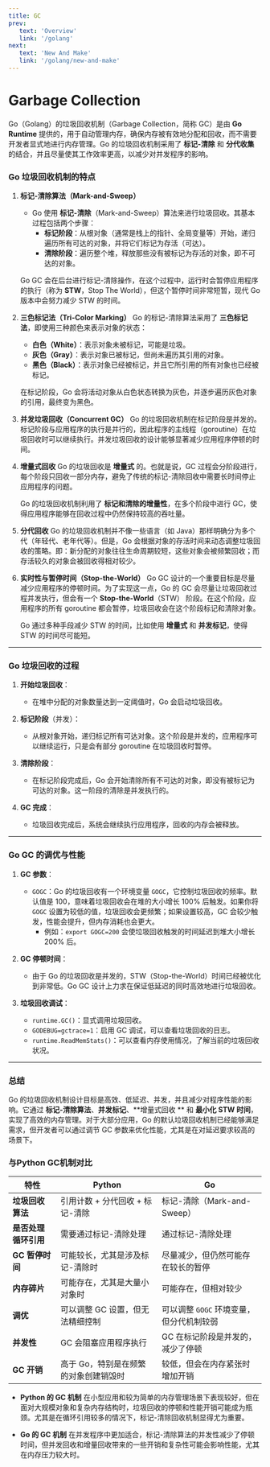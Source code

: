 ```yaml
---
title: GC
prev:
   text: 'Overview'
   link: '/golang'
next:
   text: 'New And Make'
   link: '/golang/new-and-make'
---
```


# Garbage Collection 

Go（Golang）的垃圾回收机制（Garbage Collection，简称 GC）是由 **Go Runtime** 提供的，用于自动管理内存，确保内存被有效地分配和回收，而不需要开发者显式地进行内存管理。Go
的垃圾回收机制采用了 **标记-清除** 和 **分代收集** 的结合，并且尽量使其工作效率更高，以减少对并发程序的影响。

### Go 垃圾回收机制的特点

1. **标记-清除算法（Mark-and-Sweep）**

    - Go 使用 **标记-清除**（Mark-and-Sweep）算法来进行垃圾回收。其基本过程包括两个步骤：
        - **标记阶段**：从根对象（通常是栈上的指针、全局变量等）开始，递归遍历所有可达的对象，并将它们标记为存活（可达）。
        - **清除阶段**：遍历整个堆，释放那些没有被标记为存活的对象，即不可达的对象。

   Go GC 会在后台进行标记-清除操作，在这个过程中，运行时会暂停应用程序的执行（称为 **STW**，Stop The World），但这个暂停时间非常短暂，现代
   Go 版本中会努力减少 STW 的时间。

2. **三色标记法（Tri-Color Marking）** Go 的标记-清除算法采用了 **三色标记法**，即使用三种颜色来表示对象的状态：

    - **白色（White）**：表示对象未被标记，可能是垃圾。
    - **灰色（Gray）**：表示对象已被标记，但尚未遍历其引用的对象。
    - **黑色（Black）**：表示对象已经被标记，并且它所引用的所有对象也已经被标记。

   在标记阶段，Go 会将活动对象从白色状态转换为灰色，并逐步遍历灰色对象的引用，最终变为黑色。

3. **并发垃圾回收（Concurrent GC）** Go
   的垃圾回收机制在标记阶段是并发的。标记阶段与应用程序的执行是并行的，因此程序的主线程（goroutine）在垃圾回收时可以继续执行。并发垃圾回收的设计能够显著减少应用程序停顿的时间。

4. **增量式回收** Go 的垃圾回收是 **增量式** 的。也就是说，GC 过程会分阶段进行，每个阶段只回收一部分内存，避免了传统的标记-清除回收中需要长时间停止应用程序的问题。

   Go 的垃圾回收机制利用了 **标记和清除的增量性**，在多个阶段中进行 GC，使得应用程序能够在回收过程中仍然保持较高的吞吐量。

5. **分代回收** Go 的垃圾回收机制并不像一些语言（如 Java）那样明确分为多个代（年轻代、老年代等）。但是，Go
   会根据对象的存活时间来动态调整垃圾回收的策略。即：新分配的对象往往生命周期较短，这些对象会被频繁回收；而存活较久的对象会被回收得相对较少。

6. **实时性与暂停时间（Stop-the-World）** Go GC 设计的一个重要目标是尽量减少应用程序的停顿时间。为了实现这一点，Go 的 GC
   会尽量让垃圾回收过程并发执行，但会有一个 **Stop-the-World**（STW） 阶段。在这个阶段，应用程序的所有 goroutine
   都会暂停，垃圾回收会在这个阶段标记和清除对象。

   Go 通过多种手段减少 STW 的时间，比如使用 **增量式** 和 **并发标记**，使得 STW 的时间尽可能短。

---

### **Go 垃圾回收的过程**

1. **开始垃圾回收**：

    - 在堆中分配的对象数量达到一定阈值时，Go 会启动垃圾回收。
2. **标记阶段**（并发）：

    - 从根对象开始，递归标记所有可达对象。这个阶段是并发的，应用程序可以继续运行，只是会有部分 goroutine 在垃圾回收时暂停。
3. **清除阶段**：

    - 在标记阶段完成后，Go 会开始清除所有不可达的对象，即没有被标记为可达的对象。这一阶段的清除是并发执行的。
4. **GC 完成**：

    - 垃圾回收完成后，系统会继续执行应用程序，回收的内存会被释放。

---

### **Go GC 的调优与性能**

1. **GC 参数**：

    - `GOGC`：Go 的垃圾回收有一个环境变量 `GOGC`，它控制垃圾回收的频率。默认值是 100，意味着垃圾回收会在堆的大小增长 100%
      后触发。如果你将 `GOGC` 设置为较低的值，垃圾回收会更频繁；如果设置较高，GC 会较少触发，性能会提升，但内存消耗也会更大。
        - 例如：`export GOGC=200` 会使垃圾回收触发的时间延迟到堆大小增长 200% 后。
2. **GC 停顿时间**：

    - 由于 Go 的垃圾回收是并发的，STW（Stop-the-World）时间已经被优化到非常低。Go GC 设计上力求在保证低延迟的同时高效地进行垃圾回收。
3. **垃圾回收调试**：

    - `runtime.GC()`：显式调用垃圾回收。
    - `GODEBUG=gctrace=1`：启用 GC 调试，可以查看垃圾回收的日志。
    - `runtime.ReadMemStats()`：可以查看内存使用情况，了解当前的垃圾回收状况。

---

### **总结**

Go 的垃圾回收机制设计目标是高效、低延迟、并发，并且减少对程序性能的影响。它通过 **标记-清除算法**、**并发标记**、**增量式回收
** 和 **最小化 STW 时间**，实现了高效的内存管理。对于大部分应用，Go 的默认垃圾回收机制已经能够满足需求，但开发者可以通过调节
GC 参数来优化性能，尤其是在对延迟要求较高的场景下。

### 与Python GC机制对比

| 特性           | **Python**           | **Go**                   |
|--------------|----------------------|--------------------------|
| **垃圾回收算法**   | 引用计数 + 分代回收 + 标记-清除  | 标记-清除（Mark-and-Sweep）    |
| **是否处理循环引用** | 需要通过标记-清除处理          | 通过标记-清除处理                |
| **GC 暂停时间**  | 可能较长，尤其是涉及标记-清除时     | 尽量减少，但仍然可能存在较长的暂停        |
| **内存碎片**     | 可能存在，尤其是大量小对象时       | 可能存在，但相对较少               |
| **调优**       | 可以调整 GC 设置，但无法精细控制   | 可以调整 `GOGC` 环境变量，但分代机制较弱 |
| **并发性**      | GC 会阻塞应用程序执行         | GC 在标记阶段是并发的，减少了停顿       |
| **GC 开销**    | 高于 Go，特别是在频繁的对象创建销毁时 | 较低，但会在内存紧张时增加开销          |

- **Python 的 GC 机制** 在小型应用和较为简单的内存管理场景下表现较好，但在面对大规模对象和复杂内存结构时，垃圾回收的停顿和性能开销可能成为瓶颈。尤其是在循环引用较多的情况下，标记-清除回收机制显得尤为重要。

- **Go 的 GC 机制** 在并发程序中更加适合，标记-清除算法的并发性减少了停顿时间，但并发回收和增量回收带来的一些开销和复杂性可能会影响性能，尤其在内存压力较大时。

